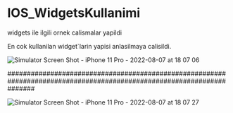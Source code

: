 # IOS_WidgetsKullanimi
widgets ile ilgili ornek calismalar yapildi

En cok kullanilan widget`larin yapisi anlasilmaya calisildi.

![Simulator Screen Shot - iPhone 11 Pro - 2022-08-07 at 18 07 06](https://user-images.githubusercontent.com/77589328/183299687-3884d0ca-c53d-4625-84e0-7b792397ac59.png)

#######################################################################################################################


![Simulator Screen Shot - iPhone 11 Pro - 2022-08-07 at 18 07 27](https://user-images.githubusercontent.com/77589328/183299689-cbcdd464-caa2-4c9a-a76c-6140b8f97849.png)
